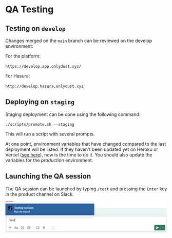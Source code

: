 # QA Testing

## Testing on `develop`

Changes merged on the `main` branch can be reviewed on the develop environment:

For the platform:

`https://develop.app.onlydust.xyz/`


For Hasura:

`http://develop.hasura.onlydust.xyz`

## Deploying on `staging`

Staging deployment can be done using the following command:

```
./scripts/promote.sh --staging
```

This will run a script with several prompts.

At one point, environment variables that have changed compared to the last deployment will be listed. If they haven't been updated yet on Heroku or Vercel ([see here](./getting-started#websites)), now is the time to do it. You should also update the variables for the *production* environment.

## Launching the QA session

The QA session can be launched by typing `/test` and pressing the `Enter` key in the product channel on Slack.

![Slack Testing Session](./pictures/slack-testing-session.png)
